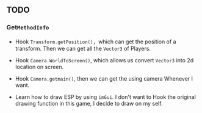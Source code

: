 ## TODO

### Get`MethodInfo`

- Hook `Transform.getPosition()`，which can get the position of a transform. Then we can get all the `Vector3` of Players.
- Hook `Camera.WorldToScreen()`, which allows us convert `Vector3` into 2d location on screen.

- Hook `Camera.getmain()`, then we can get the using camera Whenever I want.
- Learn how to draw ESP by using `imGui`. I don't want to Hook the original drawing function in this game, I decide to draw on my self.

